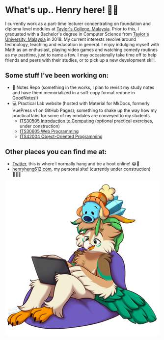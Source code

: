 # What's up.. Henry here! 👋🏻

I currently work as a part-time lecturer concentrating on foundation and diploma level modules at [Taylor's College, Malaysia](https://college.taylors.edu.my).
Prior to this, I graduated with a Bachelor's degree in Computer Science from [Taylor's University, Malaysia](https://university.taylors.edu.my) in 2018.
My current interests revolve around technology, teaching and education in general.
I enjoy indulging myself with Math as an enthusiast, playing video games and watching comedy routines as my pasttime, just to name a few.
I may occasionally take time off to help friends and peers with their studies, or to pick up a new development skill.

## Some stuff I've been working on:

- 📝 Notes Repo (something in the works, I plan to revisit my study notes and have them memorialized in a soft-copy format redone in GoodNotes!)
- 💻 Practical Lab website (hosted with Material for MkDocs, formerly VuePress v1 on GitHub Pages); something to shake up the way how my practical labs for some of my modules are conveyed to my students
  - [ITS30505 Introduction to Computing](https://deezombiedude612.github.io/itc-labs) (optional practical exercises, under construction)
  - [ITS30605 Web Programming](https://deezombiedude612.github.io/wp-labs)
  - [ITS42004 Object-Oriented Programming](https://deezombiedude612.github.io/oop-labs)

## Other places you can find me at:

- [Twitter](https://twitter.com/deezombiedude), this is where I normally hang and be a hoot online! 😂🦉
- [henryheng612.com](https://henryheng612.com), my personal site! (currently under construction) 🧑🏻‍💻

<div style="" align="center">
	<img src="assets/intro_idle.png" alt="Intro Image" style="width: 600px;">
</div>
